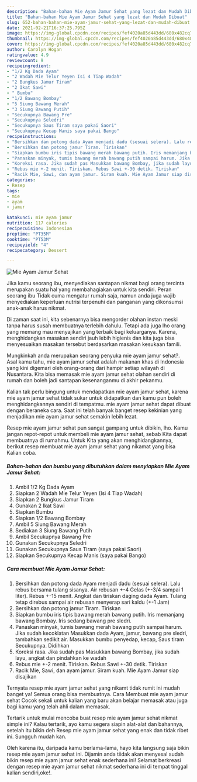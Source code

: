 ```yaml
---
description: "Bahan-bahan Mie Ayam Jamur Sehat yang lezat dan Mudah Dibuat"
title: "Bahan-bahan Mie Ayam Jamur Sehat yang lezat dan Mudah Dibuat"
slug: 652-bahan-bahan-mie-ayam-jamur-sehat-yang-lezat-dan-mudah-dibuat
date: 2021-02-21T16:37:25.795Z
image: https://img-global.cpcdn.com/recipes/fef4020a85d443dd/680x482cq70/mie-ayam-jamur-sehat-foto-resep-utama.jpg
thumbnail: https://img-global.cpcdn.com/recipes/fef4020a85d443dd/680x482cq70/mie-ayam-jamur-sehat-foto-resep-utama.jpg
cover: https://img-global.cpcdn.com/recipes/fef4020a85d443dd/680x482cq70/mie-ayam-jamur-sehat-foto-resep-utama.jpg
author: Carolyn Hogan
ratingvalue: 4.9
reviewcount: 9
recipeingredient:
- "1/2 Kg Dada Ayam"
- "2 Wadah Mie Telur Yeyen Isi 4 Tiap Wadah"
- "2 Bungkus Jamur Tiram"
- "2 Ikat Sawi"
- " Bumbu"
- "1/2 Bawang Bombay"
- "5 Siung Bawang Merah"
- "3 Siung Bawang Putih"
- "Secukupnya Bawang Pre"
- "Secukupnya Seledri"
- "Secukupnya Saus Tiram saya pakai Saori"
- "Secukupnya Kecap Manis saya pakai Bango"
recipeinstructions:
- "Bersihkan dan potong dada Ayam menjadi dadu (sesuai selera). Lalu rebus bersama tulang sisanya. Air rebusan +-4 Gelas (+-3/4 sampai 1 liter). Rebus +-15 menit. Angkat dan tiriskan daging dada Ayam. Tulang tetap direbus sampai air rebusan menyerap sari kaldu (+-1 Jam)"
- "Bersihkan dan potong jamur Tiram. Tiriskan"
- "Siapkan bumbu iris tipis bawang merah bawang putih. Iris memanjang bawang Bombay. Iris sedang bawang pre sledri."
- "Panaskan minyak, tumis bawang merah bawang putih sampai harum. Jika sudah kecoklatan Masukkan dada Ayam, jamur, bawang pre sledri, tambahkan sedikit air. Masukkan bumbu penyedap, kecap, Saus tiram Secukupnya. Didihkan"
- "Koreksi rasa. Jika sudah pas Masukkan bawang Bombay, jika sudah layu, angkat dan pindahkan ke wadah"
- "Rebus mie +-2 menit. Tiriskan. Rebus Sawi +-30 detik. Tiriskan"
- "Racik Mie, Sawi, dan ayam jamur. Siram kuah. Mie Ayam Jamur siap disajikan"
categories:
- Resep
tags:
- mie
- ayam
- jamur

katakunci: mie ayam jamur 
nutrition: 117 calories
recipecuisine: Indonesian
preptime: "PT35M"
cooktime: "PT53M"
recipeyield: "4"
recipecategory: Dessert

---
```



![Mie Ayam Jamur Sehat](https://img-global.cpcdn.com/recipes/fef4020a85d443dd/680x482cq70/mie-ayam-jamur-sehat-foto-resep-utama.jpg)

Jika kamu seorang ibu, menyediakan santapan nikmat bagi orang tercinta merupakan suatu hal yang membahagiakan untuk kita sendiri. Peran seorang ibu Tidak cuma mengatur rumah saja, namun anda juga wajib menyediakan keperluan nutrisi terpenuhi dan panganan yang dikonsumsi anak-anak harus nikmat.

Di zaman  saat ini, kita sebenarnya bisa mengorder olahan instan meski tanpa harus susah membuatnya terlebih dahulu. Tetapi ada juga lho orang yang memang mau menyajikan yang terbaik bagi keluarganya. Karena, menghidangkan masakan sendiri jauh lebih higienis dan kita juga bisa menyesuaikan masakan tersebut berdasarkan masakan kesukaan famili. 



Mungkinkah anda merupakan seorang penyuka mie ayam jamur sehat?. Asal kamu tahu, mie ayam jamur sehat adalah makanan khas di Indonesia yang kini digemari oleh orang-orang dari hampir setiap wilayah di Nusantara. Kita bisa memasak mie ayam jamur sehat olahan sendiri di rumah dan boleh jadi santapan kesenanganmu di akhir pekanmu.

Kalian tak perlu bingung untuk mendapatkan mie ayam jamur sehat, karena mie ayam jamur sehat tidak sukar untuk didapatkan dan kamu pun boleh menghidangkannya sendiri di tempatmu. mie ayam jamur sehat dapat dibuat dengan beraneka cara. Saat ini telah banyak banget resep kekinian yang menjadikan mie ayam jamur sehat semakin lebih lezat.

Resep mie ayam jamur sehat pun sangat gampang untuk dibikin, lho. Kamu jangan repot-repot untuk membeli mie ayam jamur sehat, sebab Kita dapat membuatnya di rumahmu. Untuk Kita yang akan menghidangkannya, berikut resep membuat mie ayam jamur sehat yang nikamat yang bisa Kalian coba.

<!--inarticleads1-->

##### Bahan-bahan dan bumbu yang dibutuhkan dalam menyiapkan Mie Ayam Jamur Sehat:

1. Ambil 1/2 Kg Dada Ayam
1. Siapkan 2 Wadah Mie Telur Yeyen (Isi 4 Tiap Wadah)
1. Siapkan 2 Bungkus Jamur Tiram
1. Gunakan 2 Ikat Sawi
1. Siapkan  Bumbu
1. Siapkan 1/2 Bawang Bombay
1. Ambil 5 Siung Bawang Merah
1. Sediakan 3 Siung Bawang Putih
1. Ambil Secukupnya Bawang Pre
1. Gunakan Secukupnya Seledri
1. Gunakan Secukupnya Saus Tiram (saya pakai Saori)
1. Siapkan Secukupnya Kecap Manis (saya pakai Bango)




<!--inarticleads2-->

##### Cara membuat Mie Ayam Jamur Sehat:

1. Bersihkan dan potong dada Ayam menjadi dadu (sesuai selera). Lalu rebus bersama tulang sisanya. Air rebusan +-4 Gelas (+-3/4 sampai 1 liter). Rebus +-15 menit. Angkat dan tiriskan daging dada Ayam. Tulang tetap direbus sampai air rebusan menyerap sari kaldu (+-1 Jam)
1. Bersihkan dan potong jamur Tiram. Tiriskan
1. Siapkan bumbu iris tipis bawang merah bawang putih. Iris memanjang bawang Bombay. Iris sedang bawang pre sledri.
1. Panaskan minyak, tumis bawang merah bawang putih sampai harum. Jika sudah kecoklatan Masukkan dada Ayam, jamur, bawang pre sledri, tambahkan sedikit air. Masukkan bumbu penyedap, kecap, Saus tiram Secukupnya. Didihkan
1. Koreksi rasa. Jika sudah pas Masukkan bawang Bombay, jika sudah layu, angkat dan pindahkan ke wadah
1. Rebus mie +-2 menit. Tiriskan. Rebus Sawi +-30 detik. Tiriskan
1. Racik Mie, Sawi, dan ayam jamur. Siram kuah. Mie Ayam Jamur siap disajikan




Ternyata resep mie ayam jamur sehat yang nikamt tidak rumit ini mudah banget ya! Semua orang bisa membuatnya. Cara Membuat mie ayam jamur sehat Cocok sekali untuk kalian yang baru akan belajar memasak atau juga bagi kamu yang telah ahli dalam memasak.

Tertarik untuk mulai mencoba buat resep mie ayam jamur sehat nikmat simple ini? Kalau tertarik, ayo kamu segera siapin alat-alat dan bahannya, setelah itu bikin deh Resep mie ayam jamur sehat yang enak dan tidak ribet ini. Sungguh mudah kan. 

Oleh karena itu, daripada kamu berlama-lama, hayo kita langsung saja bikin resep mie ayam jamur sehat ini. Dijamin anda tiidak akan menyesal sudah bikin resep mie ayam jamur sehat enak sederhana ini! Selamat berkreasi dengan resep mie ayam jamur sehat nikmat sederhana ini di tempat tinggal kalian sendiri,oke!.

